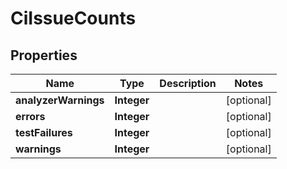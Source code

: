 

# CiIssueCounts


## Properties

| Name | Type | Description | Notes |
|------------ | ------------- | ------------- | -------------|
|**analyzerWarnings** | **Integer** |  |  [optional] |
|**errors** | **Integer** |  |  [optional] |
|**testFailures** | **Integer** |  |  [optional] |
|**warnings** | **Integer** |  |  [optional] |



